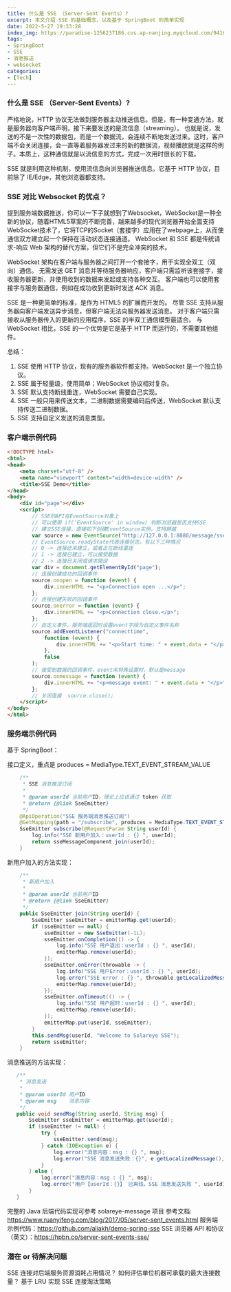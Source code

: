 ```yaml
---
title: 什么是 SSE （Server-Sent Events）?
excerpt: 本文介绍 SSE 的基础概念，以及基于 SpringBoot 的简单实现
date: 2022-5-27 19:33:28
index_img: https://paradise-1256237186.cos.ap-nanjing.myqcloud.com/941635-1653651727757wallhaven-28v8wm.jpg
tags:
- SpringBoot
- SSE
- 消息推送
- websocket
categories:
- [Tech]
---
```


### 什么是 SSE （Server-Sent Events）?

严格地说，HTTP 协议无法做到服务器主动推送信息。但是，有一种变通方法，就是服务器向客户端声明，接下来要发送的是流信息（streaming）。
也就是说，发送的不是一次性的数据包，而是一个数据流，会连续不断地发送过来。这时，客户端不会关闭连接，会一直等着服务器发过来的新的数据流，视频播放就是这样的例子。本质上，这种通信就是以流信息的方式，完成一次用时很长的下载。

SSE 就是利用这种机制，使用流信息向浏览器推送信息。它基于 HTTP 协议，目前除了 IE/Edge，其他浏览器都支持。

### SSE 对比 Websocket 的优点？

提到服务端数据推送，你可以一下子就想到了Websocket，WebSocket是一种全新的协议，随着HTML5草案的不断完善，越来越多的现代浏览器开始全面支持WebSocket技术了，它将TCP的Socket（套接字）应用在了webpage上，从而使通信双方建立起一个保持在活动状态连接通道。
WebSocket 和 SSE 都是传统请求-响应 Web 架构的替代方案，但它们不是完全冲突的技术。

WebSocket 架构在客户端与服务器之间打开一个套接字，用于实现全双工（双向）通信。 无需发送 GET 消息并等待服务器响应，客户端只需监听该套接字，接收服务器更新，并使用收到的数据来发起或支持各种交互。 客户端也可以使用套接字与服务器通信，例如在成功收到更新时发送 ACK 消息。

SSE 是一种更简单的标准，是作为 HTML5 的扩展而开发的。 尽管 SSE 支持从服务器向客户端发送异步消息，但客户端无法向服务器发送消息。 对于客户端只需接收从服务器传入的更新的应用程序，SSE 的半双工通信模型最适合。 与 WebSocket 相比，SSE 的一个优势是它是基于 HTTP 而运行的，不需要其他组件。

总结：
1. SSE 使用 HTTP 协议，现有的服务器软件都支持。WebSocket 是一个独立协议。
2. SSE 属于轻量级，使用简单；WebSocket 协议相对复杂。
3. SSE 默认支持断线重连，WebSocket 需要自己实现。
4. SSE 一般只用来传送文本，二进制数据需要编码后传送，WebSocket 默认支持传送二进制数据。
5. SSE 支持自定义发送的消息类型。

### 客户端示例代码

```html
<!DOCTYPE html>
<html>
<head>
    <meta charset="utf-8" />
    <meta name="viewport" content="width=device-width" />
    <title>SSE Demo</title>
</head>
<body>
    <div id="page"></div>
    <script>
        // SSE的API在EventSource对象上
        // 可以使用 if('EventSource' in window) 判断浏览器是否支持SSE
        // 建立SSE连接，直接如下创建EventSource实例，支持跨越
        var source = new EventSource("http://127.0.0.1:8080/message/sse/subscribe?userId=paradise");
        // EventSource.readyState代表连接状态，有以下三种情况
        // 0 —> 连接还未建立，或者正在断线重连
        // 1 -> 连接已建立，可以接受数据
        // 2 -> 连接已关闭或请求错误
        var div = document.getElementById("page");
        // 连接创建成功的回调事件
        source.onopen = function (event) {
            div.innerHTML += "<p>Connection open ...</p>";
        };
        // 连接创建失败的回调事件
        source.onerror = function (event) {
            div.innerHTML += "<p>Connection close.</p>";
        };
        // 自定义事件，服务端返回时设置event字段为自定义事件名称
        source.addEventListener("connecttime",
            function (event) {
                div.innerHTML += "<p>Start time: " + event.data + "</p>";
            },
            false
        );
        // 接受到数据的回调事件，event未特殊设置时，默认是message
        source.onmessage = function (event) {
            div.innerHTML += "<p>message event: " + event.data + "</p>";
        };
        // 关闭连接  source.close();
    </script>
</body>
</html>
```

### 服务端示例代码

基于 SpringBoot：

接口定义，重点是 produces = MediaType.TEXT_EVENT_STREAM_VALUE 

``` java
    /**
     * SSE 消息推送订阅
     *
     * @param userId 当前用户ID，理论上应该通过 token 获取
     * @return {@link SseEmitter}
     */
    @ApiOperation("SSE 服务端消息推送订阅")
    @GetMapping(path = "/subscribe", produces = MediaType.TEXT_EVENT_STREAM_VALUE)
    SseEmitter subscribe(@RequestParam String userId) {
        log.info("SSE 新用户加入：userId : {} ", userId);
        return sseMessageComponent.join(userId);
    }
```

新用户加入的方法实现：

```java
    /**
     * 新用户加入
     *
     * @param userId 当前用户ID
     * @return {@link SseEmitter}
     */
    public SseEmitter join(String userId) {
        SseEmitter sseEmitter = emitterMap.get(userId);
        if (sseEmitter == null) {
            sseEmitter = new SseEmitter(-1L);
            sseEmitter.onCompletion(() -> {
                log.info("SSE 用户退出：userId : {} ", userId);
                emitterMap.remove(userId);
            });
            sseEmitter.onError(throwable -> {
                log.info("SSE 用户Error：userId : {} ", userId);
                log.error("SSE error : {} ", throwable.getLocalizedMessage());
                emitterMap.remove(userId);
            });
            sseEmitter.onTimeout(() -> {
                log.info("SSE 用户超时：userId : {} ", userId);
                emitterMap.remove(userId);
            });
            emitterMap.put(userId, sseEmitter);
        }
        this.sendMsg(userId, "Welcome to Solareye SSE");
        return sseEmitter;
    }
```

消息推送的方法实现：
 ```java
    /**
     * 消息发送
     *
     * @param userId 用户ID
     * @param msg    消息内容
     */
    public void sendMsg(String userId, String msg) {
        SseEmitter sseEmitter = emitterMap.get(userId);
        if (sseEmitter != null) {
            try {
                sseEmitter.send(msg);
            } catch (IOException e) {
                log.error("消息内容：msg : {} ", msg);
                log.error("SSE 消息发送失败：{}", e.getLocalizedMessage(), e);
            }
        } else {
            log.error("消息内容：msg : {} ", msg);
            log.error("用户【userId：{}】 已离线，SSE 消息发送失败 ", userId);
        }
    }
```

完整的 Java 后端代码实现可参考 solareye-message 项目
参考文档: <https://www.ruanyifeng.com/blog/2017/05/server-sent_events.html>
服务端示例代码：<https://github.com/aliakh/demo-spring-sse>
SSE  浏览器 API 和协议（英文）：<https://hpbn.co/server-sent-events-sse/>

### 潜在 or 待解决问题

SSE 连接对后端服务资源消耗占用情况？
如何评估单位机器可承载的最大连接数量？
基于 LRU 实现 SSE 连接淘汰策略
